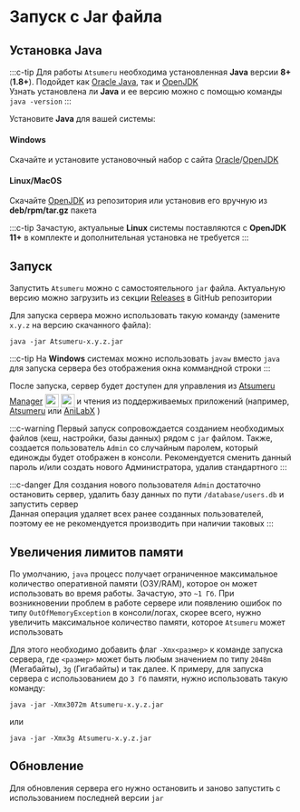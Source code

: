 # Запуск с Jar файла

## Установка Java

:::c-tip
Для работы `Atsumeru` необходима установленная **Java** версии **8+** (**1.8+**). Подойдет как [Oracle Java](https://www.java.com/ru/download/manual.jsp), так и [OpenJDK](https://www.openlogic.com/openjdk-downloads)  
Узнать установлена ли **Java** и ее версию можно с помощью команды `java -version`
:::

Установите **Java** для вашей системы:

#### Windows
Скачайте и установите установочный набор с сайта [Oracle](https://www.java.com/ru/download/manual.jsp)/[OpenJDK](https://www.openlogic.com/openjdk-downloads)

#### Linux/MacOS
Скачайте [OpenJDK](https://www.openlogic.com/openjdk-downloads) из репозитория или установив его вручную из **deb/rpm/tar.gz** пакета

:::c-tip
Зачастую, актуальные **Linux** системы поставляются с **OpenJDK 11+** в комплекте и дополнительная установка не требуется
:::

## Запуск

Запустить `Atsumeru` можно с самостоятельного `jar` файла. Актуальную версию можно загрузить из секции [Releases](https://github.com/AtsumeruDev/Atsumeru/releases) в GitHub репозитории

Для запуска сервера можно использовать такую команду (замените `x.y.z` на версию скачанного файла):

```
java -jar Atsumeru-x.y.z.jar
```

:::c-tip
На **Windows** системах можно использовать `javaw` вместо `java` для запуска сервера без отображения окна коммандной строки
:::

После запуска, сервер будет доступен для управления из [Atsumeru Manager](https://github.com/AtsumeruDev/AtsumeruManager) <img style="position: relative; top: 6px;" width="24" height="24" src="/assets/media/icons/windows.png"> <img style="position: relative; top: 6px;" width="24" height="24" src="/assets/media/icons/penguin.png"> и чтения из поддерживаемых приложений (например, [Atsumeru](https://github.com/AtsumeruDev/AtsumeruAndroid) <MaterialIcon icon="android"/> или [AniLabX](https://github.com/CrazyXacker/anilabx) <MaterialIcon icon="android"/>) 

:::c-warning
Первый запуск сопровождается созданием необходимых файлов (кеш, настройки, базы данных) рядом с `jar` файлом. Также, создается пользователь `Admin` со случайным паролем, который единожды будет отображен в консоли. Рекомендуется сменить данный пароль и/или создать нового Администратора, удалив стандартного
:::

:::c-danger
Для создания нового пользователя `Admin` достаточно остановить сервер, удалить базу данных по пути `/database/users.db` и запустить сервер  
Данная операция удаляет всех ранее созданных пользователей, поэтому ее не рекомендуется производить при наличии таковых
:::

## Увеличения лимитов памяти

По умолчанию, `java` процесс получает ограниченное максимальное количество оперативной памяти (ОЗУ/RAM), которое он может использовать во время работы. Зачастую, это `~1 Гб`. При возникновении проблем в работе сервере или появлению ошибок по типу `OutOfMemoryException` в консоли/логах, скорее всего, нужно увеличить максимальное количество памяти, которое `Atsumeru` может использовать

Для этого необходимо добавить флаг `-Xmx<размер>` к команде запуска сервера, где `<размер>` может быть любым значением по типу `2048m` (Мегабайты), `3g` (Гигабайты) и так далее. К примеру, для запуска сервера с использованием до `3 Гб` памяти, нужно использовать такую команду:

```
java -jar -Xmx3072m Atsumeru-x.y.z.jar
```
или
```
java -jar -Xmx3g Atsumeru-x.y.z.jar 
```

## Обновление

Для обновления сервера его нужно остановить и заново запустить с использованием последней версии `jar`